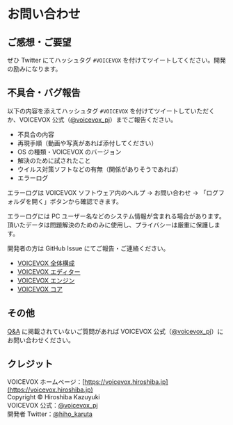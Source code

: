 # お問い合わせ

## ご感想・ご要望

ぜひ Twitter にてハッシュタグ `#VOICEVOX` を付けてツイートしてください。開発の励みになります。

## 不具合・バグ報告

以下の内容を添えてハッシュタグ `#VOICEVOX` を付けてツイートしていただくか、VOICEVOX 公式（[@voicevox_pj](https://twitter.com/voicevox_pj)）までご報告ください。

- 不具合の内容
- 再現手順（動画や写真があれば添付してください）
- OS の種類・VOICEVOX のバージョン
- 解決のために試されたこと
- ウイルス対策ソフトなどの有無（関係がありそうであれば）
- エラーログ

エラーログは VOICEVOX ソフトウェア内のヘルプ → お問い合わせ → 「ログフォルダを開く」ボタンから確認できます。

エラーログには PC ユーザー名などのシステム情報が含まれる場合があります。頂いたデータは問題解決のためのみに使用し、プライバシーは厳重に保護します。

開発者の方は GitHub Issue にてご報告・ご連絡ください。

- [VOICEVOX 全体構成](https://github.com/VOICEVOX/voicevox/blob/main/docs/%E5%85%A8%E4%BD%93%E6%A7%8B%E6%88%90.md)
- [VOICEVOX エディター](https://github.com/VOICEVOX/voicevox)
- [VOICEVOX エンジン](https://github.com/VOICEVOX/voicevox_engine)
- [VOICEVOX コア](https://github.com/VOICEVOX/voicevox_core)

## その他

[Q&A](https://voicevox.hiroshiba.jp/qa) に掲載されていないご質問があれば VOICEVOX 公式（[@voicevox_pj](https://twitter.com/voicevox_pj)）にお問い合わせください。

## クレジット

VOICEVOX ホームページ：[https://voicevox.hiroshiba.jp](https://voicevox.hiroshiba.jp)  
Copyright ©︎ Hiroshiba Kazuyuki  
VOICEVOX 公式：[@voicevox_pj](https://twitter.com/voicevox_pj)  
開発者 Twitter：[@hiho_karuta](https://twitter.com/hiho_karuta)
